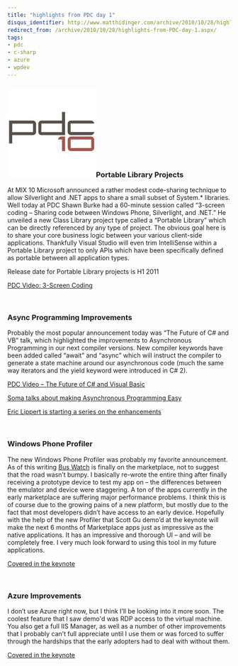 ```yaml
---
title: "highlights from PDC day 1"
disqus_identifier: http://www.matthidinger.com/archive/2010/10/28/highlights-from-PDC-day-1.aspx
redirect_from: /archive/2010/10/28/highlights-from-PDC-day-1.aspx/
tags: 
- pdc
- c-sharp
- azure
- wpdev
---
```

### [<img src="/images/subtext-content/www_matthidinger_com/Windows-Live-Writer/d9e167c9f174_135B1/Microsoft-PDC-2010_thumb.jpg" title="Microsoft-PDC-2010" alt="Microsoft-PDC-2010" width="200" height="200" />](/images/subtext-content/www_matthidinger_com/Windows-Live-Writer/d9e167c9f174_135B1/Microsoft-PDC-2010_2.jpg)Portable Library Projects

At MIX 10 Microsoft announced a rather modest code-sharing technique to allow Silverlight and .NET apps to share a small subset of System.\* libraries. Well today at PDC Shawn Burke had a 60-minute session called “3-screen coding – Sharing code between Windows Phone, Silverlight, and .NET.” He unveiled a new Class Library project type called a “Portable Library” which can be directly referenced by any type of project. The obvious goal here is to share your core business logic between your various client-side applications. Thankfully Visual Studio will even trim IntelliSense within a Portable Library project to only APIs which have been specifically defined as portable between all application types.

Release date for Portable Library projects is H1 2011

[PDC Video: 3-Screen Coding](http://bit.ly/aUlqkU)

 

### Async Programming Improvements

Probably the most popular announcement today was “The Future of C\# and VB” talk, which highlighted the improvements to Asynchronous Programming in our next compiler versions. New compiler keywords have been added called “await” and “async” which will instruct the compiler to generate a state machine around our asynchronous code (much the same way iterators and the yield keyword were introduced in C\# 2).

[PDC Video – The Future of C\# and Visual Basic](http://bit.ly/bBGOfV)

[Soma talks about making Asynchronous Programming Easy](http://blogs.msdn.com/b/somasegar/archive/2010/10/28/making-asynchronous-programming-easy.aspx "http://blogs.msdn.com/b/somasegar/archive/2010/10/28/making-asynchronous-programming-easy.aspx")

[Eric Lippert is starting a series on the enhancements](http://blogs.msdn.com/b/ericlippert/archive/2010/10/28/asynchrony-in-c-5-part-one.aspx)

 

### Windows Phone Profiler

The new Windows Phone Profiler was probably my favorite announcement. As of this writing [Bus Watch](http://www.matthidinger.com/archive/2010/10/12/bus-watch-chicago-submitted-to-wp7-marketplace.aspx) is finally on the marketplace, not to suggest that the road wasn’t bumpy. I basically re-wrote the entire thing after finally receiving a prototype device to test my app on – the differences between the emulator and device were staggering. A ton of the apps currently in the early marketplace are suffering major performance problems. I think this is of course due to the growing pains of a new platform, but mostly due to the fact that most developers didn’t have access to an early device. Hopefully with the help of the new Profiler that Scott Gu demo’d at the keynote will make the next 6 months of Marketplace apps just as impressive as the native applications. It has an impressive and thorough UI – and will be completely free. I very much look forward to using this tool in my future applications.

[Covered in the keynote](http://bit.ly/akeK7Q)

 

### Azure Improvements

I don’t use Azure right now, but I think I’ll be looking into it more soon. The coolest feature that I saw demo'd was RDP access to the virtual machine. You also get a full IIS Manager, as well as a number of other improvements that I probably can’t full appreciate until I use them or was forced to suffer through the hardships that the early adopters had to deal with without them.

[Covered in the keynote](http://bit.ly/akeK7Q)

 

